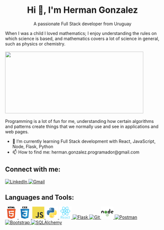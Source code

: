 <h1 align="center">Hi 👋, I'm Herman Gonzalez</h1>
</hr>

<p align="center">A passionate Full Stack developer from Uruguay</p>

<p>
  When I was a child I loved mathematics; I enjoy understanding the rules on which science is based, and mathematics covers a lot of science in general, such as physics or chemistry.
  </br> </br>  
  <img src="https://codigotlaxcala.com/wp-content/uploads/2018/03/matematicas-tumblr-gif-10.gif" height="200" width="450" style="max-width: 100%;" align="center"> 
  </br> </br> 
  Programming is a lot of fun for me, understanding how certain algorithms and patterns create things that we normally use and see in applications and web pages.
</p>

<ul>
  <li>🌱 I’m currently learning Full Stack development with React, JavaScript, Node, Flask, Python</li>
  <li>📫 How to find me: herman.gonzalez.programador@gmail.com</li>
</ul>

<h2>Connect with me:</h2>
<a href="https://www.linkedin.com/in/herman-gonzalez-61b236257/" target="_blank" rel="noopener noreferrer">
  <img align="center" src="https://raw.githubusercontent.com/rahuldkjain/github-profile-readme-generator/master/src/images/icons/Social/linked-in-alt.svg" alt="LinkedIn" height="30" width="40" style="max-width: 100%;">
</a>
<a href="https://mail.google.com/mail/u/0/?pli=1#search/herman.gonzalez.programador%40gmail.com" target="_blank" rel="noopener noreferrer">
  <img align="center" src="https://upload.wikimedia.org/wikipedia/commons/thumb/e/ec/Circle-icons-mail.svg/2048px-Circle-icons-mail.svg.png" alt="Gmail" height="40" width="40" style="max-width: 100%;">
</a>

<h2>Languages and Tools:</h2>
<a href="https://www.w3schools.com/html/default.asp" target="_blank" rel="noopener noreferrer">
  <img src="https://raw.githubusercontent.com/devicons/devicon/master/icons/html5/html5-original-wordmark.svg" alt="HTML5" width="40" height="40" style="max-width: 100%;">
</a>
<a href="https://www.w3schools.com/css/" target="_blank" rel="noopener noreferrer">
  <img src="https://raw.githubusercontent.com/devicons/devicon/master/icons/css3/css3-original-wordmark.svg" alt="CSS3" width="40" height="40" style="max-width: 100%;">
</a>
<a href="https://developer.mozilla.org/en-US/docs/Web/JavaScript" target="_blank" rel="noopener noreferrer">
  <img src="https://raw.githubusercontent.com/devicons/devicon/master/icons/javascript/javascript-original.svg" alt="JavaScript" width="40" height="40" style="max-width: 100%;">
</a>
<a href="https://www.python.org" target="_blank" rel="noopener noreferrer">
  <img src="https://raw.githubusercontent.com/devicons/devicon/master/icons/python/python-original.svg" alt="Python" width="40" height="40" style="max-width: 100%;">
</a>
<a href="https://reactjs.org/" target="_blank" rel="noopener noreferrer">
  <img src="https://raw.githubusercontent.com/devicons/devicon/master/icons/react/react-original-wordmark.svg" alt="React" width="40" height="40" style="max-width: 100%;">
</a>
<a href="https://flask.palletsprojects.com/" target="_blank" rel="noopener noreferrer">
  <img src="https://www.vectorlogo.zone/logos/pocoo_flask/pocoo_flask-icon.svg" alt="Flask" width="40" height="40" style="max-width: 100%;">
</a>
<a href="https://git-scm.com/" target="_blank" rel="noopener noreferrer">
  <img src="https://www.vectorlogo.zone/logos/git-scm/git-scm-icon.svg" alt="Git" width="40" height="40" style="max-width: 100%;">
</a>
<a href="https://nodejs.org" target="_blank" rel="noopener noreferrer">
  <img src="https://raw.githubusercontent.com/devicons/devicon/master/icons/nodejs/nodejs-original-wordmark.svg" alt="Node.js" width="40" height="40" style="max-width: 100%;">
</a>
<a href="https://postman.com" target="_blank" rel="noopener noreferrer">
  <img src="https://www.vectorlogo.zone/logos/getpostman/getpostman-icon.svg" alt="Postman" width="40" height="40" style="max-width: 100%;">
</a>
<a href="https://getbootstrap.com/" target="_blank" rel="noopener noreferrer">
  <img src="https://upload.wikimedia.org/wikipedia/commons/thumb/b/b2/Bootstrap_logo.svg/1280px-Bootstrap_logo.svg.png" alt="Bootstrap" width="50" height="40" style="max-width: 100%;">
</a>
<a href="https://www.sqlalchemy.org/" target="_blank" rel="noopener noreferrer">
  <img src="https://encrypted-tbn0.gstatic.com/images?q=tbn:ANd9GcRgChy2Ik5ZO-jv-3l01SgkTEs_xbs4AqbYE3-qn3Xcz4LjN5LWirqTN97fRdNFUanZhwc&usqp=CAU" alt="SQLAlchemy" width="40" height="40" style="max-width: 100%;">
</a>
